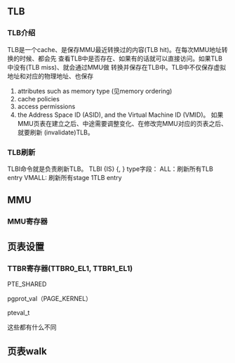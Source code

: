 ## TLB
### TLB介绍
TLB是一个cache、是保存MMU最近转换过的内容(TLB hit)。在每次MMU地址转换的时候、都会先
查看TLB中是否存在、如果有的话就可以直接访问。如果TLB中没有(TLB miss)、就会通过MMU做
转换并保存在TLB中。TLB中不仅保存虚拟地址和对应的物理地址、也保存
1)	attributes such as memory type (见memory ordering)
2)	cache policies
3)	access permissions 
4)	the Address Space ID (ASID), and the Virtual Machine ID (VMID)。
如果MMU页表在建立之后、中途需要调整变化、在修改完MMU对应的页表之后、就要刷新
(invalidate)TLB。

### TLB刷新
TLBI命令就是负责刷新TLB。
TLBI <type><level>{IS} {, <Xt>}
type字段：
ALL：刷新所有TLB entry
VMALL: 刷新所有stage 1TLB entry

## MMU
### MMU寄存器


## 页表设置
### TTBR寄存器(TTBR0_EL1, TTBR1_EL1)


PTE_SHARED

pgprot_val（PAGE_KERNEL）

pteval_t

这些都有什么不同

## 页表walk
